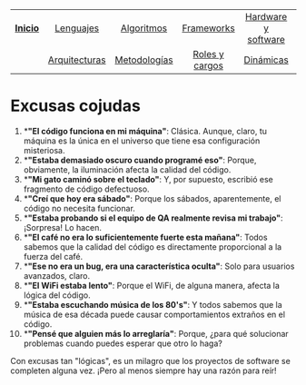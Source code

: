 <div align=center>

||||||||
|:-:|:-:|:-:|:-:|:-:|:-:|:-:|
|[**Inicio**](README.md)|[Lenguajes](lenguajeProgramacionCojudos.md)|[Algoritmos](algoritmosCojudos.md)|[Frameworks](frameworksCojudos.md)|[Hardware y software](hardwareSoftwareCojudo.md)
||[Arquitecturas](arquitecturasCojudas.md)|[Metodologías](metodologiasCojudas.md)|[Roles y cargos](rolesCojudos.md)|[Dinámicas](dinamicasCojudas.md)|[Actitudes motivacionales](actitudesMotivacionalesCojudas.md)|*[Excusas](excusasCojudas.md)*|

</div>

# Excusas cojudas

1. ***"El código funciona en mi máquina"**: Clásica. Aunque, claro, tu máquina es la única en el universo que tiene esa configuración misteriosa.
1. ***"Estaba demasiado oscuro cuando programé eso"**: Porque, obviamente, la iluminación afecta la calidad del código.
1. ***"Mi gato caminó sobre el teclado"**: Y, por supuesto, escribió ese fragmento de código defectuoso.
1. ***"Creí que hoy era sábado"**: Porque los sábados, aparentemente, el código no necesita funcionar.
1. ***"Estaba probando si el equipo de QA realmente revisa mi trabajo"**: ¡Sorpresa! Lo hacen.
1. ***"El café no era lo suficientemente fuerte esta mañana"**: Todos sabemos que la calidad del código es directamente proporcional a la fuerza del café.
1. ***"Ese no era un bug, era una característica oculta"**: Solo para usuarios avanzados, claro.
1. ***"El WiFi estaba lento"**: Porque el WiFi, de alguna manera, afecta la lógica del código.
1. ***"Estaba escuchando música de los 80's"**: Y todos sabemos que la música de esa década puede causar comportamientos extraños en el código.
1. ***"Pensé que alguien más lo arreglaría"**: Porque, ¿para qué solucionar problemas cuando puedes esperar que otro lo haga?

Con excusas tan "lógicas", es un milagro que los proyectos de software se completen alguna vez. ¡Pero al menos siempre hay una razón para reír!